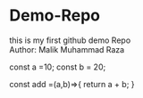# Demo-Repo
this is my first github demo Repo
<br>
Author: Malik Muhammad Raza

const a =10;
const b = 20;

 const add =(a,b)=>{
 return a + b;
}
